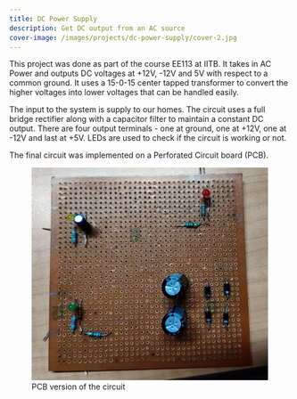 ```yaml
---
title: DC Power Supply
description: Get DC output from an AC source
cover-image: /images/projects/dc-power-supply/cover-2.jpg
---
```


This project was done as part of the course EE113 at IITB. It takes in AC Power and outputs DC voltages at +12V, -12V and 5V with respect to a common ground. It uses a 15-0-15 center tapped transformer to convert the higher voltages into lower voltages that can be handled easily.

The input to the system is supply to our homes. The circuit uses a full bridge rectifier along with a capacitor filter to maintain a constant DC output. There are four output terminals - one at ground, one at +12V, one at -12V and last at +5V. LEDs are used to check if the circuit is working or not.

The final circuit was implemented on a Perforated Circuit board (PCB).

<figure class="image-1-container">
  <img class="image-1 short-image" src="/images/projects/dc-power-supply/pcb.jpg" alt="PCB of DC power supply circuit"/>
  <figcaption class="image-1-caption">
    PCB version of the circuit
  </figcaption>
</figure>
